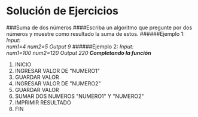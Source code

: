 Solución de Ejercicios
======================
###Suma de dos números
####Escriba un algoritmo que pregunte por dos números y muestre como resultado la suma de estos.
######Ejemplo 1:  
_Input:_  
_num1=4_ 
_num2=5_ 
_Output_ 
_9_ 
######Ejemplo 2:
_Input:_   
_num1=100_
_num2=120_
_Output_
_220_
___Completando la función___
1. INICIO
2. INGRESAR VALOR DE "NUMERO1"
3. GUARDAR VALOR
4. INGRESAR VALOR DE "NUMERO2"
5. GUARDAR VALOR
6. SUMAR DOS NUMEROS "NUMERO1" Y "NUMERO2"
7. IMPRIMIR RESULTADO
8. FIN
